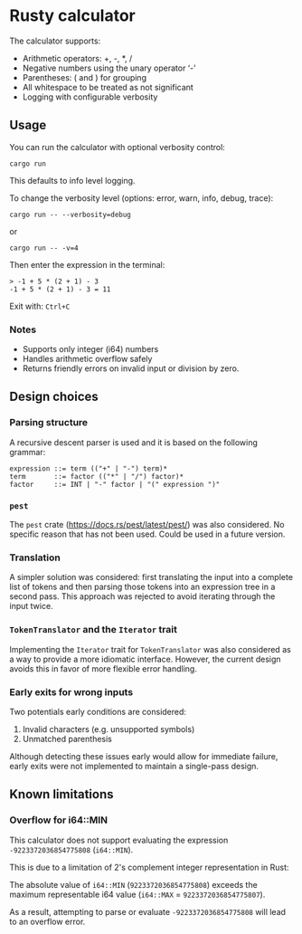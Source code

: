 # Rusty calculator
The calculator supports:
* Arithmetic operators: +, -, *, /
* Negative numbers using the unary operator ‘-’
* Parentheses: ( and ) for grouping
* All whitespace to be treated as not significant
* Logging with configurable verbosity

## Usage
You can run the calculator with optional verbosity control:
```
cargo run
```
This defaults to info level logging.

To change the verbosity level (options: error, warn, info, debug, trace):
```
cargo run -- --verbosity=debug
```
or
```
cargo run -- -v=4
```

Then enter the expression in the terminal:
```
> -1 + 5 * (2 + 1) - 3
-1 + 5 * (2 + 1) - 3 = 11
```

Exit with: `Ctrl+C`

### Notes
* Supports only integer (i64) numbers
* Handles arithmetic overflow safely
* Returns friendly errors on invalid input or division by zero.

## Design choices

### Parsing structure
A recursive descent parser is used and it is based on the following grammar:
```
expression ::= term (("+" | "-") term)*
term       ::= factor (("*" | "/") factor)*
factor     ::= INT | "-" factor | "(" expression ")"
```

### `pest`
The `pest` crate (https://docs.rs/pest/latest/pest/) was also considered.
No specific reason that has not been used. Could be used in a future version.

### Translation
A simpler solution was considered: first translating the input into a complete list of tokens
and then parsing those tokens into an expression tree in a second pass.
This approach was rejected to avoid iterating through the input twice.

### `TokenTranslator` and the `Iterator` trait
Implementing the `Iterator` trait for `TokenTranslator` was also considered as a way to provide a more idiomatic interface.
However, the current design avoids this in favor of more flexible error handling.

### Early exits for wrong inputs
Two potentials early conditions are considered:
1) Invalid characters (e.g. unsupported symbols)
2) Unmatched parenthesis

Although detecting these issues early would allow for immediate failure, early exits were not implemented to maintain a single-pass design.

## Known limitations
### Overflow for i64::MIN
This calculator does not support evaluating the expression `-9223372036854775808` (`i64::MIN`).

This is due to a limitation of 2's complement integer representation in Rust:

The absolute value of `i64::MIN` (`9223372036854775808`) exceeds the maximum representable i64 value (`i64::MAX` = `9223372036854775807`).

As a result, attempting to parse or evaluate `-9223372036854775808` will lead to an overflow error.